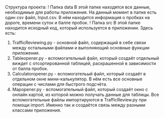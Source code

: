 Структура проекта:
! Папка data
В этой папке находятся все данные, необходимые для работы приложения. На данный момент в папке есть один csv файл, Input.csv. В нём находится информация о пробках на дороге, времени суток и балле пробок.
! Папка src
В этой папке находится исходный код, который используется в приложении. Здесь есть:
  1) TrafficReviewing.py - основной файл, содержащий в себе связи между остальными файлами и выполняющий основные функции приложения.
  2) Tableopener.py - вспомогательный файл, который создаёт отдельный виждет с отсортированной таблицей, раскрашенной в зависимости от балла пробок.
  3) Calculatoropener.py - вспомогательый файл, который создаёт в отдельном окне мини-калькулятор. В нём есть все основные операции с числами для быстрого подсчёта.
  4) Mapopener.py - вспомогательный файл, который создаёт окно с онлайн картой, из которой можно получать данные для таблицы.
Все вспомогательные файлы импортируются в TrafficReview.py при помощи import. Именно так и создаётся связь между разными классами приложения.
